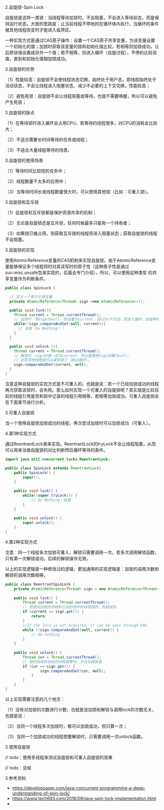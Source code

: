2.自旋锁-Spin Lock



自旋锁是这样一类锁：当线程等待加锁时，不会阻塞，不会进入等待状态，而是保持运行状态。大致的思路是：让当前线程不停地的在循环体内执行，当循环的条件被其他线程改变时才能进入临界区。

一种实现方式是通过CAS原子操作：设置一个CAS原子共享变量，为该变量设置一个初始化的值；加锁时获取该变量的值和初始化值比较，若相等则加锁成功，让后把该值设置成另外一个值；若不相等，则进入循环（自旋过程），不停的比较该值，直到和初始化值相加锁成功。

3.自旋锁的优势

（1）性能较高：自旋锁不会使线程状态切换，始终处于用户态，即线程始终处于活动状态，不会让线程进入阻塞状态，减少不必要的上下文切换，性能较高；

（2）避免死锁：自旋锁不会让线程阻塞或等待，也就不需要唤醒，所以可以避免产生死锁；

3.自旋锁的缺点

（1）在等待锁时进入循环会占用CPU，若等待的线程很多，对CPU的消耗会比较大；

（2）不适合需要长时间等待的任务或线程；

（3）不适合大量线程等待的场景。

3.自旋锁的使用场景

（1）等待时间比较短的任务中；

（2）线程数量不太多的应用中；

（3）当等待时间长或线程数量很大时，可以使用其他锁（比如：可重入锁）。

3.自旋锁和互斥锁

（1）自旋锁和互斥锁都是保护资源共享的机制；

（2）无论是自旋锁还是互斥锁，任何时候最多只能有一个持有者；

（3）如果锁已被占用，则获取互斥锁的线程将进入阻塞状态；获取自旋锁的线程不会阻塞。



3.自旋锁的实现

使用AtomicReference变量的CAS机制来实现自旋锁。由于AtomicReference变量能够保证多个线程同时对其读写时的原子性（这种原子性是通过sun.misc.unsafe包来实现的，后面会专门介绍），所以，可以使用这种类型 的共享变量作为判断条件。

```java
public class SpinLock {

  // 定义一个原子引用变量
  private AtomicReference<Thread> sign =new AtomicReference<>();

  public void lock(){
    Thread current = Thread.currentThread();
    // 加锁时：若sign为null，则设置为current；若sihn不为空，则进入循环，自旋等待；
    while(!sign.compareAndSet(null, current)){
      // 自旋：Do Nothing！！ 
    }
  }

  public void unlock (){
    Thread current = Thread.currentThread();
    // 解锁时：sign的值一定为current，所以直接把sign设置为null。
    // 这样其他线程就可以拿到锁了（跳出循环）。
    sign.compareAndSet(current, null);
  }
}
```

注意这种自旋锁的实现方式是不可重入的。也就是说：若一个已经加锁成功的线程再次获取该锁时，会失败。那么如何实现一个可重入的自旋锁呢？其实就是比较目前的线程引用是否和锁中记录的线程引用相等，若相等加锁成功。可重入自旋锁会在下面章节进行分析。



3.可重入自旋锁

当一个使用自旋锁加锁成功的线程，再次尝试加锁时可以加锁成功（可重入）。

4.第1种实现方式

通过ReentrantLock类来实现。ReentrantLock的tryLock不会让线程阻塞，从而可以用来当做自旋锁的对比判断然后循环等待的条件。

```java
import java.util.concurrent.locks.ReentrantLock;

public class SpinLock extends ReentrantLock{
	public SpinLock() {
		super();
	}
  
	public void lock() {
		while(!super.tryLock()) {
			// Do Nothing；自旋
		}
	}
  
	public void unlock() {
		super.unlock();
	}
}
```

4.第2种实现方式

注意：同一个线程多次加锁可重入，解锁只需要调用一次。若多次调用解锁函数，只有第一次解锁成功，后续的解锁操作无效。

以上的实现逻辑是一种修改过的逻辑，更加通用的实现逻辑是：加锁的调用次数和解锁的调用次数相等。

```java
public class ReentrantSpinLock {
    private AtomicReference<Thread> sign = new AtomicReference<Thread>();
  
    public void lock() {
        Thread current = Thread.currentThread();
      	// 若尝试加锁的线程和已加的锁中的线程相同，加锁成功
        if (current == sign.get()) {
            return;
        }
        //If the lock is not acquired, it can be spun through CAS
        while (!sign.compareAndSet(null, current)) {
            // DO nothing
        }
    }
  
    public void unlock() {
        Thread cur = Thread.currentThread();
      	// 锁的线程和目前的线程相等时，才允许释放锁
        if (cur == sign.get()) {
                sign.compareAndSet(cur, null);
            }
        }
    }
}
```

以上实现需要注意的几个地方：

（1）没有对加锁的次数进行计数，也就是说加锁和解锁与调用lock的次数无关，也就是说：

（2）当同一个线程多次加锁时，都可以加锁成功，但只算一次；

（3）当同一个加锁成功的线程想要解锁时，只需要调用一次unlock函数。



3.使用自旋锁

// todo：使用多线程来测试自旋锁和可重入自旋锁的效果





// todo：总结





3.参考资料

* https://developpaper.com/java-concurrent-programming-a-deep-understanding-of-spin-lock/
* https://www.tech693.com/2018/08/java-spin-lock-implementation.html
* 


